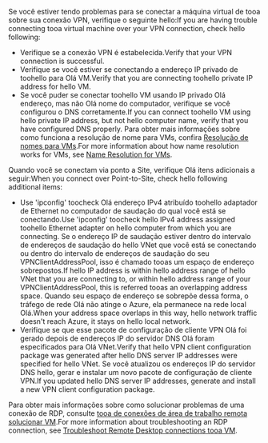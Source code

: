 <span data-ttu-id="03a1e-101">Se você estiver tendo problemas para se conectar a máquina virtual de tooa sobre sua conexão VPN, verifique o seguinte hello:</span><span class="sxs-lookup"><span data-stu-id="03a1e-101">If you are having trouble connecting tooa virtual machine over your VPN connection, check hello following:</span></span>

- <span data-ttu-id="03a1e-102">Verifique se a conexão VPN é estabelecida.</span><span class="sxs-lookup"><span data-stu-id="03a1e-102">Verify that your VPN connection is successful.</span></span>
- <span data-ttu-id="03a1e-103">Verifique se você estiver se conectando a endereço IP privado de toohello para Olá VM.</span><span class="sxs-lookup"><span data-stu-id="03a1e-103">Verify that you are connecting toohello private IP address for hello VM.</span></span>
- <span data-ttu-id="03a1e-104">Se você puder se conectar toohello VM usando IP privado Olá endereço, mas não Olá nome do computador, verifique se você configurou o DNS corretamente.</span><span class="sxs-lookup"><span data-stu-id="03a1e-104">If you can connect toohello VM using hello private IP address, but not hello computer name, verify that you have configured DNS properly.</span></span> <span data-ttu-id="03a1e-105">Para obter mais informações sobre como funciona a resolução de nome para VMs, confira [Resolução de nomes para VMs](../articles/virtual-network/virtual-networks-name-resolution-for-vms-and-role-instances.md).</span><span class="sxs-lookup"><span data-stu-id="03a1e-105">For more information about how name resolution works for VMs, see [Name Resolution for VMs](../articles/virtual-network/virtual-networks-name-resolution-for-vms-and-role-instances.md).</span></span>

<span data-ttu-id="03a1e-106">Quando você se conectam via ponto a Site, verifique Olá itens adicionais a seguir:</span><span class="sxs-lookup"><span data-stu-id="03a1e-106">When you connect over Point-to-Site, check hello following additional items:</span></span>

- <span data-ttu-id="03a1e-107">Use 'ipconfig' toocheck Olá endereço IPv4 atribuído toohello adaptador de Ethernet no computador de saudação do qual você está se conectando.</span><span class="sxs-lookup"><span data-stu-id="03a1e-107">Use 'ipconfig' toocheck hello IPv4 address assigned toohello Ethernet adapter on hello computer from which you are connecting.</span></span> <span data-ttu-id="03a1e-108">Se o endereço IP de saudação estiver dentro do intervalo de endereços de saudação do hello VNet que você está se conectando ou dentro do intervalo de endereços de saudação do seu VPNClientAddressPool, isso é chamado tooas um espaço de endereço sobrepostos.</span><span class="sxs-lookup"><span data-stu-id="03a1e-108">If hello IP address is within hello address range of hello VNet that you are connecting to, or within hello address range of your VPNClientAddressPool, this is referred tooas an overlapping address space.</span></span> <span data-ttu-id="03a1e-109">Quando seu espaço de endereço se sobrepõe dessa forma, o tráfego de rede Olá não atinge o Azure, ela permanece na rede local Olá.</span><span class="sxs-lookup"><span data-stu-id="03a1e-109">When your address space overlaps in this way, hello network traffic doesn't reach Azure, it stays on hello local network.</span></span>
- <span data-ttu-id="03a1e-110">Verifique se que esse pacote de configuração de cliente VPN Olá foi gerado depois de endereços IP do servidor DNS Olá foram especificados para Olá VNet.</span><span class="sxs-lookup"><span data-stu-id="03a1e-110">Verify that hello VPN client configuration package was generated after hello DNS server IP addresses were specified for hello VNet.</span></span> <span data-ttu-id="03a1e-111">Se você atualizou os endereços IP do servidor DNS hello, gerar e instalar um novo pacote de configuração de cliente VPN.</span><span class="sxs-lookup"><span data-stu-id="03a1e-111">If you updated hello DNS server IP addresses, generate and install a new VPN client configuration package.</span></span>

<span data-ttu-id="03a1e-112">Para obter mais informações sobre como solucionar problemas de uma conexão de RDP, consulte [tooa de conexões de área de trabalho remota solucionar VM](../articles/virtual-machines/windows/troubleshoot-rdp-connection.md).</span><span class="sxs-lookup"><span data-stu-id="03a1e-112">For more information about troubleshooting an RDP connection, see [Troubleshoot Remote Desktop connections tooa VM](../articles/virtual-machines/windows/troubleshoot-rdp-connection.md).</span></span>
